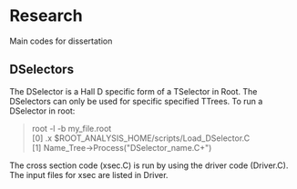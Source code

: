 # Research
Main codes for dissertation

## DSelectors
The DSelector is a Hall D specific form of a TSelector in Root. The DSelectors can only be used for specific specified TTrees. To run a DSelector in root:
> root -l -b my_file.root\
> [0] .x $ROOT_ANALYSIS_HOME/scripts/Load_DSelector.C\
> [1] Name_Tree->Process("DSelector_name.C+")

The cross section code (xsec.C) is run by using the driver code (Driver.C). The input files for xsec are listed in Driver. 



